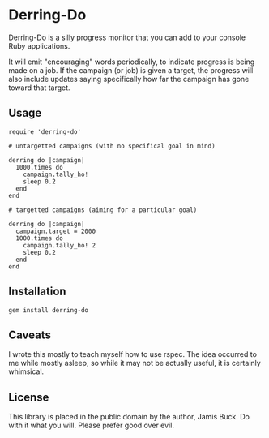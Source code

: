 Derring-Do
==========

Derring-Do is a silly progress monitor that you can add to your console
Ruby applications.

It will emit "encouraging" words periodically, to indicate progress is being
made on a job. If the campaign (or job) is given a target, the progress
will also include updates saying specifically how far the campaign has gone
toward that target.

Usage
-----

    require 'derring-do'
  
    # untargetted campaigns (with no specifical goal in mind)
  
    derring do |campaign|
      1000.times do
        campaign.tally_ho!
        sleep 0.2
      end
    end
  
    # targetted campaigns (aiming for a particular goal)
  
    derring do |campaign|
      campaign.target = 2000
      1000.times do
        campaign.tally_ho! 2
        sleep 0.2
      end
    end

Installation
------------

    gem install derring-do

Caveats
-------

I wrote this mostly to teach myself how to use rspec. The idea occurred to me
while mostly asleep, so while it may not be actually useful, it is certainly
whimsical.

License
-------

This library is placed in the public domain by the author, Jamis Buck. Do
with it what you will. Please prefer good over evil.
